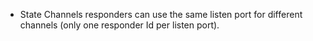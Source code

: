 * State Channels responders can use the same listen port for different channels (only one responder Id per listen port).
